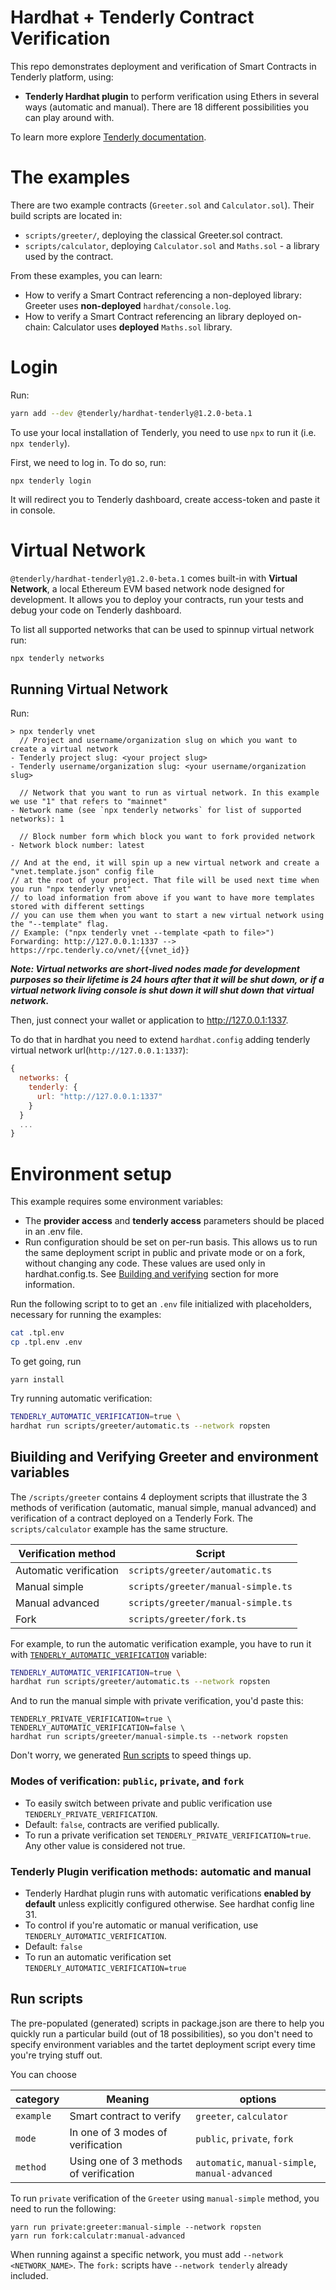 # Hardhat + Tenderly Contract Verification

This repo demonstrates deployment and verification of Smart Contracts in Tenderly platform, using:

- **Tenderly Hardhat plugin** to perform verification using Ethers in several ways (automatic and manual). There are 18 different possibilities you can play around with.

To learn more explore [Tenderly documentation](https://docs.tenderly.co/monitoring/smart-contract-verification).

# The examples

There are two example contracts (`Greeter.sol` and `Calculator.sol`). Their build scripts are located in:

- `scripts/greeter/`, deploying the classical Greeter.sol contract.
- `scripts/calculator`, deploying `Calculator.sol` and `Maths.sol` - a library used by the contract.

From these examples, you can learn:

- How to verify a Smart Contract referencing a non-deployed library: Greeter uses **non-deployed** `hardhat/console.log`.
- How to verify a Smart Contract referencing an library deployed on-chain: Calculator uses **deployed** `Maths.sol` library.

# Login

Run:

```bash
yarn add --dev @tenderly/hardhat-tenderly@1.2.0-beta.1
```

To use your local installation of Tenderly, you need to use `npx` to run it (i.e. `npx tenderly`).

First, we need to log in. To do so, run:

```
npx tenderly login
```

It will redirect you to Tenderly dashboard, create access-token and paste it in console.

# Virtual Network

`@tenderly/hardhat-tenderly@1.2.0-beta.1` comes built-in with **Virtual Network**, a local Ethereum EVM based network node designed for development. It allows you to deploy your contracts, run your tests and debug your code on Tenderly dashboard.

To list all supported networks that can be used to spinnup virtual network run:

```bash
npx tenderly networks
```

## Running Virtual Network

Run:

```
> npx tenderly vnet
  // Project and username/organization slug on which you want to create a virtual network
- Tenderly project slug: <your project slug>
- Tenderly username/organization slug: <your username/organization slug>

  // Network that you want to run as virtual network. In this example we use "1" that refers to "mainnet"
- Network name (see `npx tenderly networks` for list of supported networks): 1

  // Block number form which block you want to fork provided network
- Network block number: latest

// And at the end, it will spin up a new virtual network and create a "vnet.template.json" config file
// at the root of your project. That file will be used next time when you run "npx tenderly vnet"
// to load information from above if you want to have more templates stored with different settings
// you can use them when you want to start a new virtual network using the "--template" flag.
// Example: ("npx tenderly vnet --template <path to file>")
Forwarding: http://127.0.0.1:1337 --> https://rpc.tenderly.co/vnet/{{vnet_id}}
```

**_Note: Virtual networks are short-lived nodes made for development purposes so their lifetime is 24 hours after that it will be shut down, or if a virtual network living console is shut down it will shut down that virtual network._**

Then, just connect your wallet or application to http://127.0.0.1:1337.

To do that in hardhat you need to extend `hardhat.config` adding tenderly virtual network url(`http://127.0.0.1:1337`):

```js
{
  networks: {
    tenderly: {
      url: "http://127.0.0.1:1337"
    }
  }
  ...
}
```

# Environment setup

This example requires some environment variables:

- The **provider access** and **tenderly access** parameters should be placed in an .env file.
- Run configuration should be set on per-run basis. This allows us to run the same deployment script in public and private mode or on a fork, without changing any code. These values are used only in hardhat.config.ts. See [Building and verifying](#biuilding-and-verifying-greeter-and-environment-variables) section for more information.

Run the following script to to get an `.env` file initialized with placeholders, necessary for running the examples:

```bash
cat .tpl.env
cp .tpl.env .env
```

To get going, run

```
yarn install
```

Try running automatic verification:

```bash
TENDERLY_AUTOMATIC_VERIFICATION=true \
hardhat run scripts/greeter/automatic.ts --network ropsten
```

## Biuilding and Verifying Greeter and environment variables

The `/scripts/greeter` contains 4 deployment scripts that illustrate the 3 methods of verification (automatic, manual simple, manual advanced) and verification of a contract deployed on a Tenderly Fork. The `scripts/calculator` example has the same structure.

| Verification method    | Script                             |
| ---------------------- | ---------------------------------- |
| Automatic verification | `scripts/greeter/automatic.ts`     |
| Manual simple          | `scripts/greeter/manual-simple.ts` |
| Manual advanced        | `scripts/greeter/manual-simple.ts` |
| Fork                   | `scripts/greeter/fork.ts`          |

For example, to run the automatic verification example, you have to run it with [`TENDERLY_AUTOMATIC_VERIFICATION`](#modes-of-verification-public-private-and-fork) variable:

```bash
TENDERLY_AUTOMATIC_VERIFICATION=true \
hardhat run scripts/greeter/automatic.ts --network ropsten
```

And to run the manual simple with private verification, you'd paste this:

```
TENDERLY_PRIVATE_VERIFICATION=true \
TENDERLY_AUTOMATIC_VERIFICATION=false \
hardhat run scripts/greeter/manual-simple.ts --network ropsten
```

Don't worry, we generated [Run scripts](#run-scripts) to speed things up.

### Modes of verification: `public`, `private`, and `fork`

- To easily switch between private and public verification use `TENDERLY_PRIVATE_VERIFICATION`.
- Default: `false`, contracts are verified publically.
- To run a private verification set `TENDERLY_PRIVATE_VERIFICATION=true`. Any other value is considered not true.

### Tenderly Plugin verification methods: automatic and manual

- Tenderly Hardhat plugin runs with automatic verifications **enabled by default** unless explicitly configured otherwise. See hardhat config line 31.
- To control if you're automatic or manual verification, use `TENDERLY_AUTOMATIC_VERIFICATION`.
- Default: `false`
- To run an automatic verification set `TENDERLY_AUTOMATIC_VERIFICATION=true`

## Run scripts

The pre-populated (generated) scripts in package.json are there to help you quickly run a particular build (out of 18 possibilities), so you don't need to specify environment variables and the tartet deployment script every time you're trying stuff out.

You can choose

| category  | Meaning                                | options                                         |
| --------- | -------------------------------------- | ----------------------------------------------- |
| `example` | Smart contract to verify               | `greeter`, `calculator`                         |
| `mode`    | In one of 3 modes of verification      | `public`, `private`, `fork`                     |
| `method`  | Using one of 3 methods of verification | `automatic`, `manual-simple`, `manual-advanced` |

To run `private` verification of the `Greeter` using `manual-simple` method, you need to run the following:

```
yarn run private:greeter:manual-simple --network ropsten
yarn run fork:calculatr:manual-advanced
```

When running against a specific network, you must add `--network <NETWORK_NAME>`.
The `fork:` scripts have `--network tenderly` already included.
